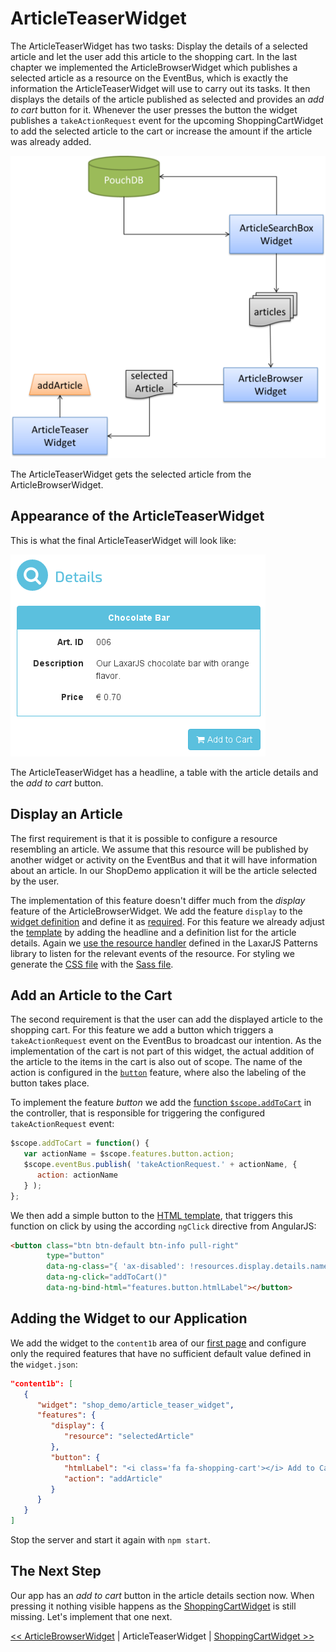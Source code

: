 # ArticleTeaserWidget
The ArticleTeaserWidget has two tasks:
Display the details of a selected article and let the user add this article to the shopping cart.
In the last chapter we implemented the ArticleBrowserWidget which publishes a selected article as a resource on the EventBus, which is exactly the information the ArticleTeaserWidget will use to carry out its tasks.
It then displays the details of the article published as selected and provides an *add to cart* button for it.
Whenever the user presses the button the widget publishes a `takeActionRequest` event for the upcoming ShoppingCartWidget to add the selected article to the cart or increase the amount if the article was already added.

![Step 6](img/step6.png)

The ArticleTeaserWidget gets the selected article from the ArticleBrowserWidget.

## Appearance of the ArticleTeaserWidget
This is what the final ArticleTeaserWidget will look like:

![ArticleTeaserWidget](img/article_teaser_widget.png)

The ArticleTeaserWidget has a headline, a table with the article details and the *add to cart* button.

## Display an Article
The first requirement is that it is possible to configure a resource resembling an article.
We assume that this resource will be published by another widget or activity on the EventBus and that it will have information about an article.
In our ShopDemo application it will be the article selected by the user.

The implementation of this feature doesn't differ much from the *display* feature of the ArticleBrowserWidget.
We add the feature `display` to the [widget definition](../../includes/widgets/shop_demo/article_teaser_widget/widget.json#L20) and define it as [required](../../includes/widgets/shop_demo/article_teaser_widget/widget.json#L17).
For this feature we already adjust the [template](../../includes/widgets/shop_demo/article_teaser_widget/default.theme/article_teaser_widget.html) by adding the headline and a definition list for the article details.
Again we [use the resource handler](../../includes/widgets/shop_demo/article_teaser_widget/article_teaser_widget.js#L24) defined in the LaxarJS Patterns library to listen for the relevant events of the resource.
For styling we generate the [CSS file](../../includes/widgets/shop_demo/article_teaser_widget/default.theme/css/article_teaser_widget.css) with the [Sass file](../../includes/widgets/shop_demo/article_teaser_widget/default.theme/scss/article_teaser_widget.scss).

## Add an Article to the Cart
The second requirement is that the user can add the displayed article to the shopping cart.
For this feature we add a button which triggers a `takeActionRequest` event on the EventBus to broadcast our intention.
As the implementation of the cart is not part of this widget, the actual addition of the article to the items in the cart is also out of scope.
The name of the action is configured in the [`button`](../../includes/widgets/shop_demo/article_teaser_widget/widget.json#L58) feature, where also the labeling of the button takes place.

To implement the feature *button* we add the [function `$scope.addToCart`](../../includes/widgets/shop_demo/article_teaser_widget/article_teaser_widget.js#L26) in the controller, that is responsible for triggering the configured `takeActionRequest` event:
```javascript
$scope.addToCart = function() {
   var actionName = $scope.features.button.action;
   $scope.eventBus.publish( 'takeActionRequest.' + actionName, {
      action: actionName
   } );
};
```

We then add a simple button to the [HTML template](../../includes/widgets/shop_demo/article_teaser_widget/default.theme/article_teaser_widget.html#L25), that triggers this function on click by using the according `ngClick` directive from AngularJS:
```html
<button class="btn btn-default btn-info pull-right"
        type="button"
        data-ng-class="{ 'ax-disabled': !resources.display.details.name }"
        data-ng-click="addToCart()"
        data-ng-bind-html="features.button.htmlLabel"></button>
```


## Adding the Widget to our Application
We add the widget to the `content1b` area of our [first page](../../application/pages/shop_demo.json#L63) and configure only the required features that have no sufficient default value defined in the `widget.json`:

```json
"content1b": [
   {
      "widget": "shop_demo/article_teaser_widget",
      "features": {
         "display": {
            "resource": "selectedArticle"
         },
         "button": {
            "htmlLabel": "<i class='fa fa-shopping-cart'></i> Add to Cart",
            "action": "addArticle"
         }
      }
   }
]
```

Stop the server and start it again with `npm start`.

## The Next Step
Our app has an *add to cart* button in the article details section now.
When pressing it nothing visible happens as the [ShoppingCartWidget](07_shopping_cart_widget.md) is still missing.
Let's implement that one next.


[<< ArticleBrowserWidget](05_article_browser_widget.md) | ArticleTeaserWidget | [ShoppingCartWidget >>](07_shopping_cart_widget.md)

